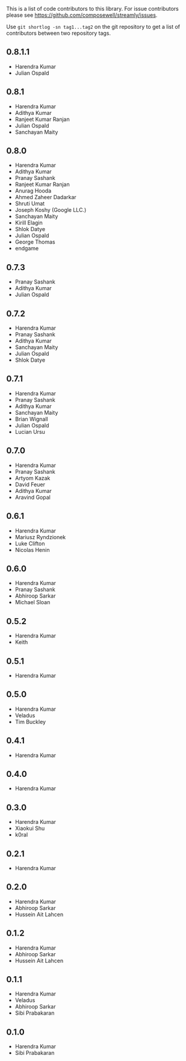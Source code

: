 This is a list of code contributors to this library. For issue contributors
please see https://github.com/composewell/streamly/issues.

Use `git shortlog -sn tag1...tag2` on the git repository to get a list of
contributors between two repository tags.

## 0.8.1.1

* Harendra Kumar
* Julian Ospald

## 0.8.1

* Harendra Kumar
* Adithya Kumar
* Ranjeet Kumar Ranjan
* Julian Ospald
* Sanchayan Maity

## 0.8.0

* Harendra Kumar
* Adithya Kumar
* Pranay Sashank
* Ranjeet Kumar Ranjan
* Anurag Hooda
* Ahmed Zaheer Dadarkar
* Shruti Umat
* Joseph Koshy (Google LLC.)
* Sanchayan Maity
* Kirill Elagin
* Shlok Datye
* Julian Ospald
* George Thomas
* endgame

## 0.7.3

* Pranay Sashank
* Adithya Kumar
* Julian Ospald

## 0.7.2

* Harendra Kumar
* Pranay Sashank
* Adithya Kumar
* Sanchayan Maity
* Julian Ospald
* Shlok Datye

## 0.7.1

* Harendra Kumar
* Pranay Sashank
* Adithya Kumar
* Sanchayan Maity
* Brian Wignall
* Julian Ospald
* Lucian Ursu

## 0.7.0

* Harendra Kumar
* Pranay Sashank
* Artyom Kazak
* David Feuer
* Adithya Kumar
* Aravind Gopal

## 0.6.1

* Harendra Kumar
* Mariusz Ryndzionek
* Luke Clifton
* Nicolas Henin

## 0.6.0

* Harendra Kumar
* Pranay Sashank
* Abhiroop Sarkar
* Michael Sloan

## 0.5.2

* Harendra Kumar
* Keith

## 0.5.1

* Harendra Kumar

## 0.5.0

* Harendra Kumar
* Veladus
* Tim Buckley

## 0.4.1

* Harendra Kumar

## 0.4.0

* Harendra Kumar

## 0.3.0

* Harendra Kumar
* Xiaokui Shu
* k0ral

## 0.2.1

* Harendra Kumar

## 0.2.0

* Harendra Kumar
* Abhiroop Sarkar
* Hussein Ait Lahcen

## 0.1.2

* Harendra Kumar
* Abhiroop Sarkar
* Hussein Ait Lahcen

## 0.1.1

* Harendra Kumar
* Veladus
* Abhiroop Sarkar
* Sibi Prabakaran

## 0.1.0

* Harendra Kumar
* Sibi Prabakaran
